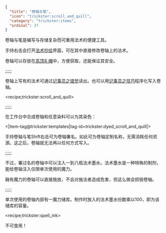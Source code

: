 ```json
{
  "title": "卷轴与笔",
  "icon": "trickster:scroll_and_quill",
  "category": "trickster:items",
  "ordinal": 37
}
```

卷轴与笔是编写与存储复杂而可重用法术的便捷工具。


手持右击会打开[法术抄绘](^trickster:editing)界面，可在其中直接修改卷轴上的法术。


卷轴可以存放在[高顶礼帽](^trickster:items/top_hat)中，方便获取，还能保证其安全。

;;;;;

卷轴上写有的法术可通过[记事员之错觉](^trickster:tricks/basic#3)读出。也可以用[记事员之技巧](^trickster:tricks/basic#4)程序化写入卷轴。

<recipe;trickster:scroll_and_quill>

;;;;;

在工作台中合成卷轴和任意染料可以为其染色：

<|item-tag@trickster:templates|tag-id=trickster:dyed_scroll_and_quill|>

手持卷轴与笔Shift右击可为卷轴署名。如此可为卷轴定制名称，无需消耗任何资源。这之后，卷轴就无法再以任何方式写入。

;;;;;

不过，署过名的卷轴中可以注入一到八瓶法术墨水。法术墨水是一种特殊的制剂，能给卷轴注入仅限单次使用的魔力。


融有魔力的卷轴可以直接施放，不会对施法者造成危害，但这么做会损毁卷轴。

;;;;;

单次使用的卷轴内部有一魔力储库。制作时放入的法术墨水份数乘以100，即为该储库的容量。

<recipe;trickster:spell_ink>

不可食用！
